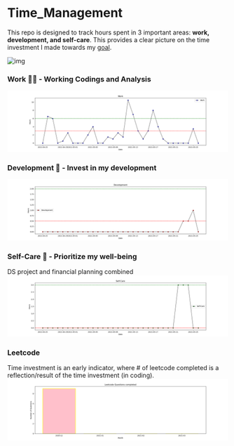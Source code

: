 # Time_Management
This repo is designed to track hours spent in 3 important areas: **work, development, and self-care**. This provides a clear picture on the time investment I made towards my [goal](https://github.com/krystinli/Inner_Space/blob/master/Timeline/2021-01-17_%E2%80%9C%E6%BC%94%E5%91%98%E2%80%9D%E7%9A%84%E8%AF%9E%E7%94%9F.md#%E7%AC%AC%E4%B8%80%E6%AD%A513%E6%9C%88). 

![img](https://getlighthouse.com/blog/wp-content/uploads/2016/03/dilbert_career_path.png)

### Work 🧑‍🔬 - Working Codings and Analysis
![work](https://github.com/krystinli/Time_Management/blob/main/img/work_plot.png)

### Development 🌳 - Invest in my development
![coding](https://github.com/krystinli/Time_Management/blob/main/img/dev_plot.png)

### Self-Care 💟 - Prioritize my well-being
DS project and financial planning combined
![planning](https://github.com/krystinli/Time_Management/blob/main/img/care_plot.png)

### Leetcode
Time investment is an early indicator, where # of leetcode completed is a reflection/result of the time investment (in coding).
![leetcode](https://github.com/krystinli/Time_Management/blob/main/img/leetcode.png)

